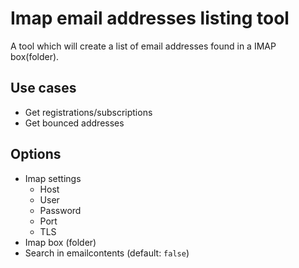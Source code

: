 # Imap email addresses listing tool
A tool which will create a list of email addresses found in a IMAP box(folder). 

## Use cases
- Get registrations/subscriptions
- Get bounced addresses

## Options
- Imap settings
  - Host
  - User
  - Password
  - Port
  - TLS
- Imap box (folder)
- Search in emailcontents (default: `false`)

